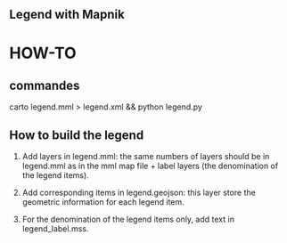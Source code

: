 Legend with Mapnik
-------------------


# HOW-TO

## commandes
carto legend.mml > legend.xml && python legend.py

## How to build the legend
1) Add layers in legend.mml: the same numbers of layers should be in legend.mml as in the mml map file + label layers (the denomination of the legend items).

2) Add corresponding items in legend.geojson: this layer store the geometric information for each legend item.

3) For the denomination of the legend items only, add text in legend_label.mss.
